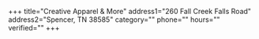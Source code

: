 +++
title="Creative Apparel & More"
address1="260 Fall Creek Falls Road"
address2="Spencer, TN  38585"
category=""
phone=""
hours=""
verified=""
+++
